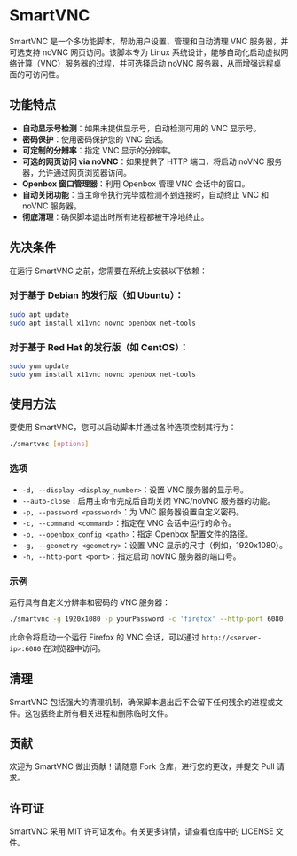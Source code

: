 # SmartVNC

SmartVNC 是一个多功能脚本，帮助用户设置、管理和自动清理 VNC 服务器，并可选支持 noVNC 网页访问。该脚本专为 Linux 系统设计，能够自动化启动虚拟网络计算（VNC）服务器的过程，并可选择启动 noVNC 服务器，从而增强远程桌面的可访问性。

## 功能特点

- **自动显示号检测**：如果未提供显示号，自动检测可用的 VNC 显示号。
- **密码保护**：使用密码保护您的 VNC 会话。
- **可定制的分辨率**：指定 VNC 显示的分辨率。
- **可选的网页访问 via noVNC**：如果提供了 HTTP 端口，将启动 noVNC 服务器，允许通过网页浏览器访问。
- **Openbox 窗口管理器**：利用 Openbox 管理 VNC 会话中的窗口。
- **自动关闭功能**：当主命令执行完毕或检测不到连接时，自动终止 VNC 和 noVNC 服务器。
- **彻底清理**：确保脚本退出时所有进程都被干净地终止。

## 先决条件

在运行 SmartVNC 之前，您需要在系统上安装以下依赖：

### 对于基于 Debian 的发行版（如 Ubuntu）：

```bash
sudo apt update
sudo apt install x11vnc novnc openbox net-tools
```

### 对于基于 Red Hat 的发行版（如 CentOS）：

```bash
sudo yum update
sudo yum install x11vnc novnc openbox net-tools
```

## 使用方法

要使用 SmartVNC，您可以启动脚本并通过各种选项控制其行为：

```bash
./smartvnc [options]
```

### 选项

- `-d, --display <display_number>`：设置 VNC 服务器的显示号。
- `--auto-close`：启用主命令完成后自动关闭 VNC/noVNC 服务器的功能。
- `-p, --password <password>`：为 VNC 服务器设置自定义密码。
- `-c, --command <command>`：指定在 VNC 会话中运行的命令。
- `-o, --openbox_config <path>`：指定 Openbox 配置文件的路径。
- `-g, --geometry <geometry>`：设置 VNC 显示的尺寸（例如，1920x1080）。
- `-h, --http-port <port>`：指定启动 noVNC 服务器的端口号。

### 示例

运行具有自定义分辨率和密码的 VNC 服务器：

```bash
./smartvnc -g 1920x1080 -p yourPassword -c 'firefox' --http-port 6080
```

此命令将启动一个运行 Firefox 的 VNC 会话，可以通过 `http://<server-ip>:6080` 在浏览器中访问。

## 清理

SmartVNC 包括强大的清理机制，确保脚本退出后不会留下任何残余的进程或文件。这包括终止所有相关进程和删除临时文件。

## 贡献

欢迎为 SmartVNC 做出贡献！请随意 Fork 仓库，进行您的更改，并提交 Pull 请求。

## 许可证

SmartVNC 采用 MIT 许可证发布。有关更多详情，请查看仓库中的 LICENSE 文件。
